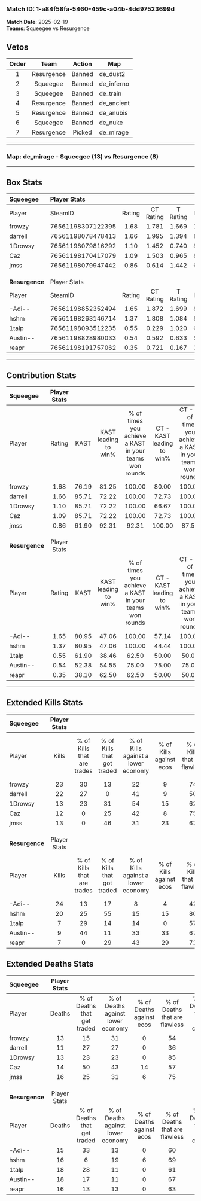 ### Match ID: 1-a84f58fa-5460-459c-a04b-4dd97523699d  
**Match Date**: 2025-02-19  
**Teams**: Squeegee vs Resurgence  

## Vetos  

| Order | Team | Action | Map |
| :---: | :--: | :----: | --- |
| 1 | Resurgence | Banned | de_dust2 |
| 2 | Squeegee | Banned | de_inferno |
| 3 | Squeegee | Banned | de_train |
| 4 | Resurgence | Banned | de_ancient |
| 5 | Resurgence | Banned | de_anubis |
| 6 | Squeegee | Banned | de_nuke |
| 7 | Resurgence | Picked | de_mirage |

---  

### **Map**: de_mirage - Squeegee (13) vs Resurgence (8)  
---  

## Box Stats  

| **Squeegee**   | Player Stats      |        |           |          |       |       |       |         |        |      |     |
| :- | :- | :-: | :-: | :-: | :-: | :-: | :-: | :-: | :-: | :-: | :-: |
| Player         | SteamID           | Rating | CT Rating | T Rating | KAST  |  ADR  | Kills | Assists | Deaths | K/D  | HS% |
| frowzy         | 76561198307122395 |  1.68  |   1.781   |  1.669   | 76.19 | 125.9 |  23   |    9    |   13   | 1.77 | 34  |
| darrell        | 76561198078478413 |  1.66  |   1.995   |  1.394   | 85.71 | 103.8 |  22   |    3    |   11   | 2.00 | 72  |
| 1Drowsy        | 76561198079816292 |  1.10  |   1.452   |  0.740   | 85.71 | 54.5  |  13   |    6    |   13   | 1.00 | 23  |
| Caz            | 76561198170417079 |  1.09  |   1.503   |  0.965   | 85.71 | 72.1  |  12   |    7    |   14   | 0.86 | 75  |
| jmss           | 76561198079947442 |  0.86  |   0.614   |  1.442   | 61.90 | 62.9  |  13   |    3    |   16   | 0.81 | 46  |
|                |                   |        |           |          |       |       |       |         |        |      |     |
|                |                   |        |           |          |       |       |       |         |        |      |     |
|                |                   |        |           |          |       |       |       |         |        |      |     |
| **Resurgence** | Player Stats      |        |           |          |       |       |       |         |        |      |     |
| Player         | SteamID           | Rating | CT Rating | T Rating | KAST  |  ADR  | Kills | Assists | Deaths | K/D  | HS% |
| -Adi--         | 76561198852352494 |  1.65  |   1.872   |  1.699   | 80.95 | 113.4 |  24   |    5    |   15   | 1.60 | 75  |
| hshm           | 76561198263146714 |  1.37  |   1.808   |  1.084   | 80.95 | 89.1  |  20   |    3    |   16   | 1.25 | 65  |
| 1talp          | 76561198093512235 |  0.55  |   0.229   |  1.020   | 61.90 | 57.3  |   7   |    5    |   18   | 0.39 | 57  |
| Austin--       | 76561198828980033 |  0.54  |   0.592   |  0.633   | 52.38 | 50.9  |   9   |    4    |   18   | 0.50 | 44  |
| reapr          | 76561198191757062 |  0.35  |   0.721   |  0.167   | 38.10 | 41.2  |   7   |    0    |   16   | 0.44 | 57  |
---  

## Contribution Stats  

| **Squeegee**   | Player Stats |       |                      |                                                        |                           |                                                             |                          |                                                            |
| :- | :-: | :-: | :-: | :-: | :-: | :-: | :-: | :-: |
| Player         |    Rating    | KAST  | KAST leading to win% | % of times you achieve a KAST in your teams won rounds | CT - KAST leading to win% | CT - % of times you achieve a KAST in your teams won rounds | T - KAST leading to win% | T - % of times you achieve a KAST in your teams won rounds |
| frowzy         |     1.68     | 76.19 |        81.25         |                         100.00                         |           80.00           |                           100.00                            |          83.33           |                           100.00                           |
| darrell        |     1.66     | 85.71 |        72.22         |                         100.00                         |           72.73           |                           100.00                            |          71.43           |                           100.00                           |
| 1Drowsy        |     1.10     | 85.71 |        72.22         |                         100.00                         |           66.67           |                           100.00                            |          83.33           |                           100.00                           |
| Caz            |     1.09     | 85.71 |        72.22         |                         100.00                         |           72.73           |                           100.00                            |          71.43           |                           100.00                           |
| jmss           |     0.86     | 61.90 |        92.31         |                         92.31                          |          100.00           |                            87.50                            |          83.33           |                           100.00                           |
|                |              |       |                      |                                                        |                           |                                                             |                          |                                                            |
|                |              |       |                      |                                                        |                           |                                                             |                          |                                                            |
|                |              |       |                      |                                                        |                           |                                                             |                          |                                                            |
| **Resurgence** | Player Stats |       |                      |                                                        |                           |                                                             |                          |                                                            |
| Player         |    Rating    | KAST  | KAST leading to win% | % of times you achieve a KAST in your teams won rounds | CT - KAST leading to win% | CT - % of times you achieve a KAST in your teams won rounds | T - KAST leading to win% | T - % of times you achieve a KAST in your teams won rounds |
| -Adi--         |     1.65     | 80.95 |        47.06         |                         100.00                         |           57.14           |                           100.00                            |          40.00           |                           100.00                           |
| hshm           |     1.37     | 80.95 |        47.06         |                         100.00                         |           44.44           |                           100.00                            |          50.00           |                           100.00                           |
| 1talp          |     0.55     | 61.90 |        38.46         |                         62.50                          |           50.00           |                            50.00                            |          33.33           |                           75.00                            |
| Austin--       |     0.54     | 52.38 |        54.55         |                         75.00                          |           75.00           |                            75.00                            |          42.86           |                           75.00                            |
| reapr          |     0.35     | 38.10 |        62.50         |                         62.50                          |           50.00           |                            50.00                            |          75.00           |                           75.00                            |
---  

## Extended Kills Stats  

| **Squeegee**   | Player Stats |                            |                            |                                    |                         |                              |                                 |                                       |                    |           |
| :- | :-: | :-: | :-: | :-: | :-: | :-: | :-: | :-: | :-: | :-: |
| Player         |    Kills     | % of Kills that are trades | % of Kills that got traded | % of Kills against a lower economy | % of Kills against ecos | % of Kills that are flawless | % of Kills that are close duels | % of Kills that are assisted by flash | Pistol Round Kills | AWP Kills |
| frowzy         |      23      |             30             |             13             |                 22                 |            9            |              74              |                0                |                   4                   |         5          |     1     |
| darrell        |      22      |             27             |             0              |                 41                 |            9            |              50              |                5                |                   0                   |         3          |     0     |
| 1Drowsy        |      13      |             23             |             31             |                 54                 |           15            |              62              |                8                |                   0                   |         1          |     0     |
| Caz            |      12      |             0              |             25             |                 42                 |            8            |              75              |                0                |                   0                   |         0          |     0     |
| jmss           |      13      |             0              |             46             |                 31                 |           23            |              62              |                8                |                   0                   |         1          |     1     |
|                |              |                            |                            |                                    |                         |                              |                                 |                                       |                    |           |
|                |              |                            |                            |                                    |                         |                              |                                 |                                       |                    |           |
|                |              |                            |                            |                                    |                         |                              |                                 |                                       |                    |           |
| **Resurgence** | Player Stats |                            |                            |                                    |                         |                              |                                 |                                       |                    |           |
| Player         |    Kills     | % of Kills that are trades | % of Kills that got traded | % of Kills against a lower economy | % of Kills against ecos | % of Kills that are flawless | % of Kills that are close duels | % of Kills that are assisted by flash | Pistol Round Kills | AWP Kills |
| -Adi--         |      24      |             13             |             17             |                 8                  |            4            |              42              |                8                |                   4                   |         1          |     0     |
| hshm           |      20      |             25             |             55             |                 15                 |           15            |              80              |               15                |                  10                   |         4          |     0     |
| 1talp          |      7       |             29             |             14             |                 14                 |            0            |              57              |               29                |                   0                   |         1          |     1     |
| Austin--       |      9       |             44             |             11             |                 33                 |           33            |              67              |                0                |                   0                   |         0          |     0     |
| reapr          |      7       |             0              |             29             |                 43                 |           29            |              71              |               14                |                  14                   |         1          |     0     |
## Extended Deaths Stats  

| **Squeegee**   | Player Stats |                             |                                   |                          |                               |                            |                           |               |
| :- | :-: | :-: | :-: | :-: | :-: | :-: | :-: | :-: |
| Player         |    Deaths    | % of Deaths that get traded | % of Deaths against lower economy | % of Deaths against ecos | % of Deaths that are flawless | % of Deaths that are close | % of Deaths while blinded | Deaths to AWP |
| frowzy         |      13      |             15              |                31                 |            0             |              54               |             23             |             8             |       0       |
| darrell        |      11      |             27              |                27                 |            0             |              36               |             27             |             0             |       0       |
| 1Drowsy        |      13      |             23              |                23                 |            0             |              85               |             8              |             8             |       1       |
| Caz            |      14      |             50              |                43                 |            14            |              57               |             7              |             0             |       0       |
| jmss           |      16      |             25              |                31                 |            6             |              75               |             0              |            13             |       0       |
|                |              |                             |                                   |                          |                               |                            |                           |               |
|                |              |                             |                                   |                          |                               |                            |                           |               |
|                |              |                             |                                   |                          |                               |                            |                           |               |
| **Resurgence** | Player Stats |                             |                                   |                          |                               |                            |                           |               |
| Player         |    Deaths    | % of Deaths that get traded | % of Deaths against lower economy | % of Deaths against ecos | % of Deaths that are flawless | % of Deaths that are close | % of Deaths while blinded | Deaths to AWP |
| -Adi--         |      15      |             33              |                13                 |            0             |              60               |             0              |             0             |       1       |
| hshm           |      16      |              6              |                19                 |            6             |              69               |             0              |             0             |       0       |
| 1talp          |      18      |             28              |                11                 |            0             |              61               |             11             |             0             |       0       |
| Austin--       |      18      |             17              |                11                 |            0             |              67               |             0              |             0             |       0       |
| reapr          |      16      |             13              |                13                 |            0             |              63               |             6              |             6             |       1       |
